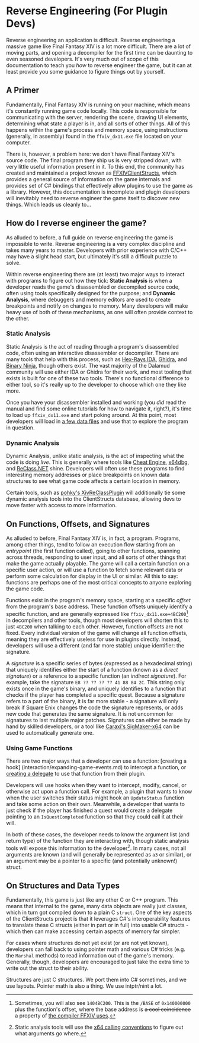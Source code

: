 # Reverse Engineering (For Plugin Devs)

Reverse engineering an application is difficult. Reverse engineering a massive game like Final Fantasy XIV is a lot
more difficult. There are a lot of moving parts, and opening a decompiler for the first time can be daunting to even
seasoned developers. It's very much out of scope of this documentation to teach you _how_ to reverse engineer the game,
but it can at least provide you some guidance to figure things out by yourself.

## A Primer

Fundamentally, Final Fantasy XIV is running on your machine, which means it's constantly running game code locally.
This code is responsible for communicating with the server, rendering the scene, drawing UI elements, determining what
state a player is in, and all sorts of other things. All of this happens within the game's process and memory space,
using instructions (generally, in assembly) found in the `ffxiv_dx11.exe` file located on your computer.

There is, however, a problem here: we don't have Final Fantasy XIV's source code. The final program they ship us is very
stripped down, with very little useful information present in it. To this end, the community has created and maintained
a project known as [FFXIVClientStructs](https://github.com/aers/FFXIVClientStructs), which provides a general source of
information on the game internals and provides set of C# bindings that effectively allow plugins to use the game as a
library. However, this documentation is incomplete and plugin developers will inevitably need to reverse engineer the
game itself to discover new things. Which leads us cleanly to...

## How do I reverse engineer the game?

As alluded to before, a full guide on reverse engineering the game is impossible to write. Reverse engineering is a
very complex discipline and takes many years to master. Developers with prior experience with C/C++ may have a slight
head start, but ultimately it's still a difficult puzzle to solve.

Within reverse engineering there are (at least) two major ways to interact with programs to figure out how they tick:
**Static Analysis** is when a developer reads the game's disassembled or decompiled source code, often using tools
specifically designed for the purpose; and **Dynamic Analysis**, where debuggers and memory editors are used to create
breakpoints and notify on changes to memory. Many developers will make heavy use of both of these mechanisms, as one
will often provide context to the other.

### Static Analysis

Static Analysis is the act of reading through a program's disassembled code, often using an interactive disassembler or
decompiler. There are many tools that help with this process, such as [Hex-Rays IDA][ida], [Ghidra][ghidra],
and [Binary Ninja][binja], though others exist. The vast majority of the Dalamud community will use either
IDA or Ghidra for their work, and most tooling that exists is built for one of these two tools. There's no functional
difference to either tool, so it's really up to the developer to choose which one they like more.

Once you have your disassembler installed and working (you *did* read the manual and find some online tutorials for how
to navigate it, right?), it's time to load up `ffxiv_dx11.exe` and start poking around. At this point, most developers
will load in [a few data files](https://github.com/aers/FFXIVClientStructs/tree/main/ida) and use that to explore the
program in question.

[ida]: https://hex-rays.com/
[ghidra]: https://github.com/NationalSecurityAgency/ghidra
[binja]: https://binary.ninja/

### Dynamic Analysis

Dynamic Analysis, unlike static analysis, is the act of inspecting what the code is doing *live*. This is generally
where tools like [Cheat Engine][cheat-engine], [x64dbg][x64dbg], and [ReClass.NET][reclass-net] shine. Developers will
often use these programs to find interesting memory addresses or place breakpoints on known data structures to see what
game code affects a certain location in memory.

Certain tools, such as [pohky's XivReClassPlugin](https://github.com/pohky/XivReClassPlugin) will additionally tie some
dynamic analysis tools into the ClientStructs database, allowing devs to move faster with access to more information.

[cheat-engine]: https://www.cheatengine.org/
[x64dbg]: https://x64dbg.com/
[reclass-net]: https://github.com/ReClassNET/ReClass.NET

## On Functions, Offsets, and Signatures

As alluded to before, Final Fantasy XIV is, in fact, a program. Programs, among other things, tend to follow an
execution flow starting from an *entrypoint* (the first function called), going to other functions, spanning across
threads, responding to user input, and all sorts of other things that make the game actually playable. The game will
call a certain function on a specific user action, or will use a function to fetch some relevant data or perform some
calculation for display in the UI or similar. All this to say: functions are perhaps one of the most critical concepts
to anyone exploring the game code.

Functions exist in the program's memory space, starting at a specific *offset* from the program's base address. These
function offsets uniquely identify a specific function, and are generally expressed like `ffxiv_dx11.exe+4BC200`[^1] in
decompilers and other tools, though most developers will shorten this to just `4BC200` when talking to each other.
However, function offsets are not fixed. Every individual version of the game will change all function offsets, meaning
they are effectively useless for use in plugins directly. Instead, developers will use a different (and far more
stable) unique identifier: the signature.

A *signature* is a specific series of bytes (expressed as a hexadecimal string) that uniquely identifies either the
start of a function (known as a *direct signature*) or a reference to a specific function (an *indirect signature*).
For example, take the signature `E8 ?? ?? ?? ?? 41 88 84 2C`. This string only exists once in the game's binary, and
uniquely identifies to a function that checks if the player has completed a specific quest. Because a signature refers
to a part of the binary, it is far more stable - a signature will only break if Square Enix changes the code the
signature represents, or adds new code that generates the same signature. It is not uncommon for signatures to last
multiple major patches. Signatures can either be made by hand by skilled developers, or a tool like
[Caraxi's SigMaker-x64](https://github.com/Caraxi/SigMaker-x64) can be used to automatically generate one.

### Using Game Functions

There are two major ways that a developer can use a function: [creating a hook] (interaction/expanding-game-events.md) 
to intercept a function, or [creating a delegate](interaction/calling-game-code.md) to use that function from their 
plugin.

Developers will use hooks when they want to intercept, modify, cancel, or otherwise act upon a function call. For
example, a plugin that wants to know when the user switches their status might hook an `UpdateStatus` function and take
some action on their own. Meanwhile, a developer that wants to just check if the player has finished a quest would
create a delegate pointing to an `IsQuestCompleted` function so that they could call it at their will.

In both of these cases, the developer needs to know the argument list (and return type) of the function they are
interacting with, though static analysis tools will expose this information to the developer[^2]. In many cases, not
all arguments are known (and will generally be represented as `a3` or similar), or an argument may be a pointer to a
specific (and potentially unknown!) struct.

## On Structures and Data Types

Fundamentally, this game is just like any other C or C++ program. This means that internal to the game, many data
objects are really just classes, which in turn got compiled down to a plain C `struct`. One of the key aspects of the
ClientStructs project is that it leverages C#'s interoperability features to translate these C structs (either in part
or in full) into usable C# structs - which then can make accessing certain aspects of memory far simpler.

For cases where structures do not yet exist (or are not yet known), developers can fall back to using pointer math and
various C# tricks (e.g. the `Marshal` methods) to read information out of the game's memory. Generally, though,
developers are encouraged to just take the extra time to write out the struct to their ability.

Structures are just C structures. We port them into C# sometimes, and we use layouts. Pointer math is also a thing. We
use intptr/nint a lot.

[^1]: Sometimes, you will also see `1404BC200`. This is the `/BASE` of `0x140000000` plus the function's offset, where
the base address is ~~a cool coincidence~~ a property of
[the compiler FFXIV uses](https://learn.microsoft.com/en-us/cpp/build/reference/base-base-address?view=msvc-170).
[^2]: Static analysis tools will use the
[x64 calling conventions](https://learn.microsoft.com/en-us/cpp/build/x64-calling-convention) to figure out what
arguments go where.
